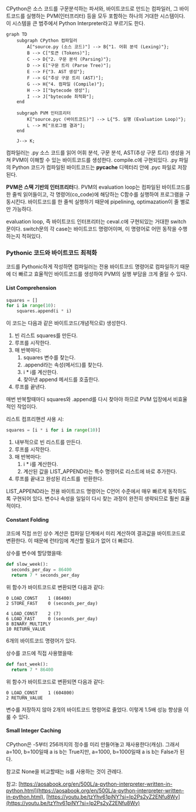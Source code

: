 CPython은 소스 코드를 구문분석하는 파서와, 바이트코드로 만드는 컴파일러, 그 바이트코드를 실행하는 PVM(인터프리터) 등을 모두 포함하는 하나의 거대한 시스템이다. 이 시스템을 큰 범주에서 Python Interpreter라고 부르기도 한다.

```Mermaid
graph TD
    subgraph CPython 컴파일러
        A["source.py (소스 코드)"] --> B{"1. 어휘 분석 (Lexing)"};
        B --> C["토큰 (Tokens)"];
        C --> D{"2. 구문 분석 (Parsing)"};
        D --> E["구문 트리 (Parse Tree)"];
        E --> F{"3. AST 생성"};
        F --> G["추상 구문 트리 (AST)"];
        G --> H{"4. 컴파일 (Compile)"};
        H --> I["bytecode 생성"];
        I --> J["bytecode 최적화"];                
    end

    subgraph PVM 인터프리터
        K["source.pyc (바이트코드)"] --> L{"5. 실행 (Evaluation Loop)"};
        L --> M["프로그램 결과"];
    end

    J--> K;

```
컴파일러는 .py 소스 코드를 읽어 어휘 분석, 구문 분석, AST(추상 구문 트리) 생성을 거쳐 PVM이 이해할 수 있는 바이트코드를 생성한다. compile.c에 구현되있다. .py 파일의 Python 코드가 컴파일된 바이트코드는 __pycache__ 디렉터리 안에 .pyc 파일로 저장된다.

**PVM은 스택 기반의 인터프리터**다. PVM의 evaluation loop는 컴파일된 바이트코드를 한 줄씩 읽어들이고, 각 명령어(co_code)에 해당하는 C함수를 실행하여 프로그램을 구동시킨다. 바이트코드를 한 줄씩 실행하기 때문에 pipelining, optimazation이 줄 별로만 가능하다.

evaluation loop, 즉 바이트코드 인터프리터는 ceval.c에 구현되있는 거대한 switch문이다. switch문의 각 case는 바이트코드 명령어이며, 이 명령어로 어떤 동작을 수행하는지 적혀있다.

### Pythonic 코드와 바이트코드 최적화
코드를 Pythonic하게 작성하면 컴파일러는 전용 바이트코드 명령어로 컴파일하기 때문에 더 빠르고 효율적인 바이트코드를 생성하여 PVM의 실행 부담을 크게 줄일 수 있다.

#### List Comprehension
```Python
squares = []
for i in range(10):
    squares.append(i * i)
```
이 코드는 다음과 같은 바이트코드(개념적으로) 생성한다.
1. 빈 리스트 squares를 만든다.
2. 루프를 시작한다.
3. 매 반복마다:
    1. squares 변수를 찾는다.
    2. .append라는 속성(메서드)를 찾는다.
    3. i * i를 계산한다.
    4. 찾아낸 append 메서드를 호출한다.
4. 루프를 끝낸다.

매번 반복할때마다 squares와 .append를 다시 찾아야 하므로 PVM 입장에서 비효율적인 작업이다.
 
리스트 컴프리핸션 사용 시:
```Python
squares = [i * i for i in range(10)]
```
1. 내부적으로 빈 리스트를 만든다.
2. 루프를 시작한다.
3. 매 반복마다:
    1. i * i를 계산한다.
    2. 계산된 값을 LIST_APPEND라는 특수 명령어로 리스트에 바로 추가한다.
4. 루프를 끝내고 완성된 리스트를  반환한다.

LIST_APPEND라는 전용 바이트코드 명령어는 C언어 수준에서 매우 빠르게 동작하도록 구현되어 있다. 변수나 속성을 일일이 다시 찾는 과정이 완전히 생략되므로 훨씬 효율적이다.

#### Constant Folding
코드에 직접 쓰인 상수 계산은 컴파일 단계에서 미리 계산하여 결과값을 바이트코드로 변환한다. 이 때문에 런타임에 계산할 필요가 없어 더 빠르다.

상수를 변수에 할당했을때:
```Python
def slow_week():
  seconds_per_day = 86400
  return 7 * seconds_per_day
```

위 함수가 바이트코드로 변환되면 다음과 같다:
```PlainText
0 LOAD_CONST    1 (86400)
2 STORE_FAST    0 (seconds_per_day)

4 LOAD_CONST    2 (7)
6 LOAD_FAST     0 (seconds_per_day)
8 BINARY_MULTIPLY
10 RETURN_VALUE
```
6개의 바이트코드 명령어가 있다.

상수를 코드에 직접 사용했을때:
```Python
def fast_week():
  return 7 * 86400
```

위 함수가 바이트코드로 변환되면 다음과 같다:
```PlainText
0 LOAD_CONST    1 (604800)
2 RETURN_VALUE
```
변수를 저장하지 않아 2개의 바이트코드 명령어로 줄었다.
이렇게 1.5배 성능 향상을 이룰 수 있다.

#### Small Integer Caching
CPython은 -5부터 256까지의 정수를 미리 만들어놓고 재사용한다(캐싱). 그래서 a=100, b=100일때 a is b는 True지만, a=1000, b=1000일때 a is b는 False가 된다.

참고로 None을 비교할때는 is를 사용하는 것이 관례다.

참고: [https://aosabook.org/en/500L/a-python-interpreter-written-in-python.html](https://aosabook.org/en/500L/a-python-interpreter-written-in-python.html), [https://youtu.be/tzYhv61piNY?si=Ip2Ps2yZ2ENfu8Wy](https://youtu.be/tzYhv61piNY?si=Ip2Ps2yZ2ENfu8Wy)